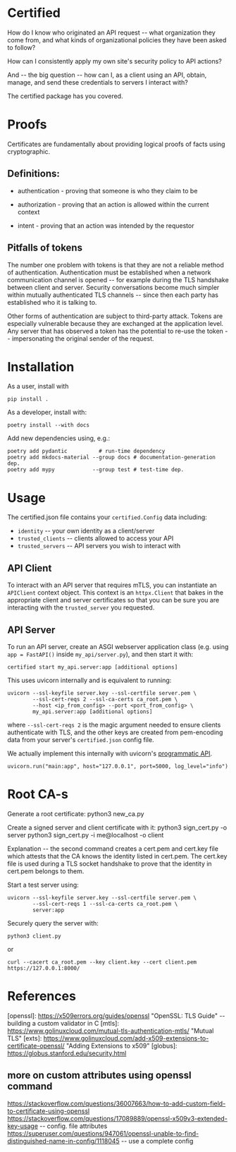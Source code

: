 # Certified

How do I know who originated an API request -- what organization
they come from, and what kinds of organizational policies they have
been asked to follow?

How can I consistently apply my own site's security policy
to API actions?

And -- the big question -- how can I, as a client using an API,
obtain, manage, and send these credentials to servers I interact
with?

The certified package has you covered.


# Proofs

Certificates are fundamentally about providing logical proofs
of facts using cryptographic.

## Definitions:

* authentication - proving that someone is who they claim to be

* authorization  - proving that an action is allowed within the current context

* intent         - proving that an action was intended by the requestor


## Pitfalls of tokens

The number one problem with tokens is that they are not
a reliable method of authentication.  Authentication must
be established when a network communication channel is opened --
for example during the TLS handshake between client and server.
Security conversations become much simpler within mutually
authenticated TLS channels -- since then each party has
established who it is talking to.

Other forms of authentication are subject to third-party
attack.  Tokens are especially vulnerable because
they are exchanged at the application level.
Any server that has observed a token has the potential
to re-use the token -- impersonating the original
sender of the request.

# Installation

As a user, install with

    pip install .

As a developer, install with:

    poetry install --with docs

Add new dependencies using, e.g.:

    poetry add pydantic          # run-time dependency
    poetry add mkdocs-material --group docs # documentation-generation dep.
    poetry add mypy            --group test # test-time dep.

# Usage

The certified.json file contains your `certified.Config`
data including:

  * `identity` -- your own identity as a client/server
  * `trusted_clients` -- clients allowed to access your API
  * `trusted_servers` -- API servers you wish to interact with

## API Client

To interact with an API server that requires mTLS,
you can instantiate an `APIClient` context object.
This context is an `httpx.Client` that bakes in the
appropriate client and server certificates so that
you can be sure you are interacting with the `trusted_server`
you requested.


## API Server

To run an API server, create an ASGI webserver application
class (e.g. using `app = FastAPI()` inside `my_api/server.py`),
and then start it with:

    certified start my_api.server:app [additional options]


This uses uvicorn internally and is equivalent to running:

    uvicorn --ssl-keyfile server.key --ssl-certfile server.pem \
            --ssl-cert-reqs 2 --ssl-ca-certs ca_root.pem \
            --host <ip_from_config> --port <port_from_config> \
            my_api.server:app [additional options]

where `--ssl-cert-reqs 2` is the magic argument needed to ensure clients
authenticate with TLS, and the other keys are created from pem-encoding
data from your server's `certified.json` config file.

We actually implement this internally with uvicorn's
[programmatic API](https://www.uvicorn.org/deployment/#running-programmatically).

    uvicorn.run("main:app", host="127.0.0.1", port=5000, log_level="info")


# Root CA-s

Generate a root certificate:
    python3 new_ca.py

Create a signed server and client certificate with it:
    python3 sign_cert.py -o server
    python3 sign_cert.py -i me@localhost -o client

Explanation -- the second command creates a cert.pem and cert.key
file which attests that the CA knows the identity listed in cert.pem.
The cert.key file is used during a TLS socket handshake to prove
that the identity in cert.pem belongs to them.

Start a test server using:

```
uvicorn --ssl-keyfile server.key --ssl-certfile server.pem \
        --ssl-cert-reqs 1 --ssl-ca-certs ca_root.pem \
        server:app
```

Securely query the server with:

    python3 client.py

or

    curl --cacert ca_root.pem --key client.key --cert client.pem https://127.0.0.1:8000/


# References

[x509]: https://cryptography.io/en/latest/x509/tutorial/#creating-a-certificate-signing-request-csr "Python x509 Cryptography HOWTO"
[openssl]: https://x509errors.org/guides/openssl "OpenSSL: TLS Guide" -- building a custom validator in C
[mtls]: https://www.golinuxcloud.com/mutual-tls-authentication-mtls/ "Mutual TLS"
[exts]: https://www.golinuxcloud.com/add-x509-extensions-to-certificate-openssl/ "Adding Extensions to x509"
[globus]: https://globus.stanford.edu/security.html

## more on custom attributes using openssl command

https://stackoverflow.com/questions/36007663/how-to-add-custom-field-to-certificate-using-openssl
https://stackoverflow.com/questions/17089889/openssl-x509v3-extended-key-usage -- config. file attributes
https://superuser.com/questions/947061/openssl-unable-to-find-distinguished-name-in-config/1118045 -- use a complete config

